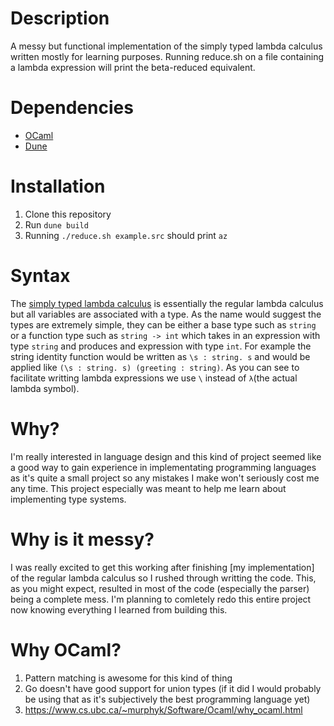 # Description
A messy but functional implementation of the simply typed lambda calculus
written mostly for learning purposes.
Running reduce.sh on a file containing a lambda expression will print the
beta-reduced equivalent.

# Dependencies
+ [OCaml](https://ocaml.org/)
+ [Dune](https://dune.build/)

# Installation
1. Clone this repository
2. Run `dune build`
3. Running `./reduce.sh example.src` should print `az`

# Syntax
The [simply typed lambda calculus](https://en.wikipedia.org/wiki/Simply_typed_lambda_calculus)
is essentially the regular lambda calculus but all variables are associated
with a type.
As the name would suggest the types are extremely simple, they can be either a
base type such as `string` or a function type such as `string -> int` which
takes in an expression with type `string` and produces and expression with
type `int`.
For example the string identity function would be written as `\s : string. s`
and would be applied like `(\s : string. s) (greeting : string)`.
As you can see to facilitate writting lambda expressions we use `\` instead of
`λ`(the actual lambda symbol).

# Why?
I'm really interested in language design and this kind of project seemed like a
good way to gain experience in implementating programming languages as it's
quite a small project so any mistakes I make won't seriously cost me any time.
This project especially was meant to help me learn about implementing type
systems.

# Why is it messy?
I was really excited to get this working after finishing [my implementation] of
the regular lambda calculus so I rushed through writting the code.
This, as you might expect, resulted in most of the code (especially the parser)
being a complete mess.
I'm planning to comletely redo this entire project now knowing everything I learned
from building this.

# Why OCaml?
1. Pattern matching is awesome for this kind of thing
2. Go doesn't have good support for union types (if it did I would probably be
using that as it's subjectively the best programming language yet)
3. https://www.cs.ubc.ca/~murphyk/Software/Ocaml/why_ocaml.html
